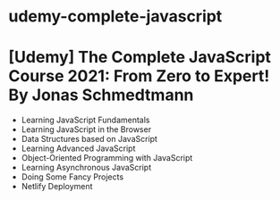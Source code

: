 # udemy-complete-javascript

<h1>[Udemy] The Complete JavaScript Course 2021: From Zero to Expert! By Jonas Schmedtmann</h1>
<ul>
  <li>Learning JavaScript Fundamentals</li>
  <li>Learning JavaScript in the Browser</li>  
  <li>Data Structures based on JavaScript</li>
  <li>Learning Advanced JavaScript</li>
  <li>Object-Oriented Programming with JavaScript</li>
  <li>Learning Asynchronous JavaScript</li>
  <li>Doing Some Fancy Projects</li>
  <li>Netlify Deployment</li>
</ul>
